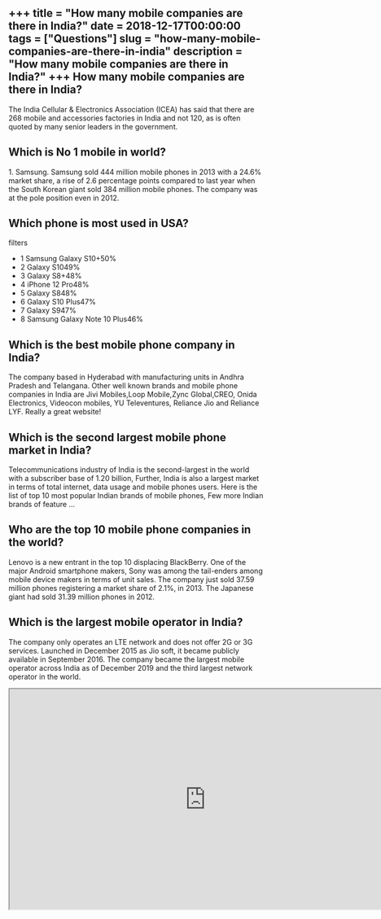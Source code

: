 +++
title = "How many mobile companies are there in India?"
date = 2018-12-17T00:00:00
tags = ["Questions"]
slug = "how-many-mobile-companies-are-there-in-india"
description = "How many mobile companies are there in India?"
+++
How many mobile companies are there in India?
---------------------------------------------

The India Cellular &amp; Electronics Association (ICEA) has said that there are 268 mobile and accessories factories in India and not 120, as is often quoted by many senior leaders in the government.

Which is No 1 mobile in world?
------------------------------

1\. Samsung. Samsung sold 444 million mobile phones in 2013 with a 24.6% market share, a rise of 2.6 percentage points compared to last year when the South Korean giant sold 384 million mobile phones. The company was at the pole position even in 2012.

Which phone is most used in USA?
--------------------------------

filters

- 1 Samsung Galaxy S10+50%
- 2 Galaxy S1049%
- 3 Galaxy S8+48%
- 4 iPhone 12 Pro48%
- 5 Galaxy S848%
- 6 Galaxy S10 Plus47%
- 7 Galaxy S947%
- 8 Samsung Galaxy Note 10 Plus46%

Which is the best mobile phone company in India?
------------------------------------------------

The company based in Hyderabad with manufacturing units in Andhra Pradesh and Telangana. Other well known brands and mobile phone companies in India are Jivi Mobiles,Loop Mobile,Zync Global,CREO, Onida Electronics, Videocon mobiles, YU Televentures, Reliance Jio and Reliance LYF. Really a great website!

Which is the second largest mobile phone market in India?
---------------------------------------------------------

Telecommunications industry of India is the second-largest in the world with a subscriber base of 1.20 billion, Further, India is also a largest market in terms of total internet, data usage and mobile phones users. Here is the list of top 10 most popular Indian brands of mobile phones, Few more Indian brands of feature …

Who are the top 10 mobile phone companies in the world?
-------------------------------------------------------

Lenovo is a new entrant in the top 10 displacing BlackBerry. One of the major Android smartphone makers, Sony was among the tail-enders among mobile device makers in terms of unit sales. The company just sold 37.59 million phones registering a market share of 2.1%, in 2013. The Japanese giant had sold 31.39 million phones in 2012.

Which is the largest mobile operator in India?
----------------------------------------------

The company only operates an LTE network and does not offer 2G or 3G services. Launched in December 2015 as Jio soft, it became publicly available in September 2016. The company became the largest mobile operator across India as of December 2019 and the third largest network operator in the world.

<iframe allow="accelerometer; autoplay; clipboard-write; encrypted-media; gyroscope; picture-in-picture" allowfullscreen="" class="__youtube_prefs__  epyt-is-override  no-lazyload" data-no-lazy="1" data-origheight="433" data-origwidth="770" data-skipgform_ajax_framebjll="" height="433" id="_ytid_70724" loading="lazy" src="https://www.youtube.com/embed/t5eQbV1To70?enablejsapi=1&autoplay=0&cc_load_policy=0&cc_lang_pref=&iv_load_policy=1&loop=0&modestbranding=0&rel=1&fs=1&playsinline=0&autohide=2&theme=dark&color=red&controls=1&" title="YouTube player" width="770"></iframe>